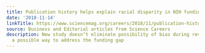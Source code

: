 ```yaml
---
title: Publication history helps explain racial disparity in NIH funding
date: '2018-11-14'
linkTitle: https://www.sciencemag.org/careers/2018/11/publication-history-helps-explain-racial-disparity-nih-funding
source: Business and Editorial articles from Science Careers
description: New study doesn’t eliminate possibility of bias during review but highlights
  a possible way to address the funding gap
---
```

